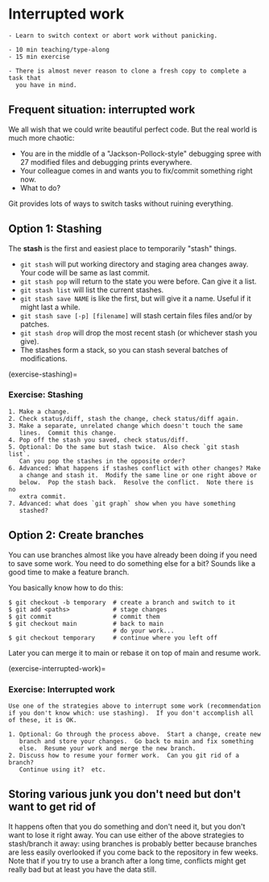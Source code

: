 # Interrupted work

```{objectives}
- Learn to switch context or abort work without panicking.
```

```{instructor-note}
- 10 min teaching/type-along
- 15 min exercise
```

```{keypoints}
- There is almost never reason to clone a fresh copy to complete a task that
  you have in mind.
```


## Frequent situation: interrupted work

We all wish that we could write beautiful perfect code. But the real world is
much more chaotic:

- You are in the middle of a "Jackson-Pollock-style" debugging spree with 27 modified files
  and debugging prints everywhere.
- Your colleague comes in and wants you to fix/commit something right now.
- What to do?

Git provides lots of ways to switch tasks without ruining everything.


## Option 1: Stashing

The **stash** is the first and easiest place to temporarily "stash"
things.

- `git stash` will put working directory and staging area changes
  away.  Your code will be same as last commit.
- `git stash pop` will return to the state you were before. Can give it a list.
- `git stash list` will list the current stashes.
- `git stash save NAME` is like the first, but will give it a name.
  Useful if it might last a while.
- `git stash save [-p] [filename]` will stash certain files files
  and/or by patches.
- `git stash drop` will drop the most recent stash (or whichever stash
  you give).
- The stashes form a stack, so you can stash several batches of modifications.

(exercise-stashing)=

### Exercise: Stashing

```{exercise}
1. Make a change.
2. Check status/diff, stash the change, check status/diff again.
3. Make a separate, unrelated change which doesn't touch the same
   lines.  Commit this change.
4. Pop off the stash you saved, check status/diff.
5. Optional: Do the same but stash twice.  Also check `git stash list`.
   Can you pop the stashes in the opposite order?
6. Advanced: What happens if stashes conflict with other changes? Make
   a change and stash it.  Modify the same line or one right above or
   below.  Pop the stash back.  Resolve the conflict.  Note there is no
   extra commit.
7. Advanced: what does `git graph` show when you have something
   stashed?
```


## Option 2: Create branches

You can use branches almost like you have already been doing if you
need to save some work.  You need to do something else for a bit?
Sounds like a good time to make a feature branch.

You basically know how to do this:

```shell
$ git checkout -b temporary  # create a branch and switch to it
$ git add <paths>            # stage changes
$ git commit                 # commit them
$ git checkout main          # back to main
                             # do your work...
$ git checkout temporary     # continue where you left off
```

Later you can merge it to main or rebase it on top of main and resume work.

(exercise-interrupted-work)=

### Exercise: Interrupted work

```{exercise}
Use one of the strategies above to interrupt some work (recommendation
if you don't know which: use stashing).  If you don't accomplish all
of these, it is OK.

1. Optional: Go through the process above.  Start a change, create new
   branch and store your changes.  Go back to main and fix something
   else.  Resume your work and merge the new branch.
2. Discuss how to resume your former work.  Can you git rid of a branch?
   Continue using it?  etc.
```


## Storing various junk you don't need but don't want to get rid of

It happens often that you do something and don't need it, but you don't want to
lose it right away.  You can use either of the above strategies to stash/branch
it away: using branches is probably better because branches are less easily
overlooked if you come back to the repository in few weeks.  Note that if you
try to use a branch after a long time, conflicts might get really bad but at
least you have the data still.
